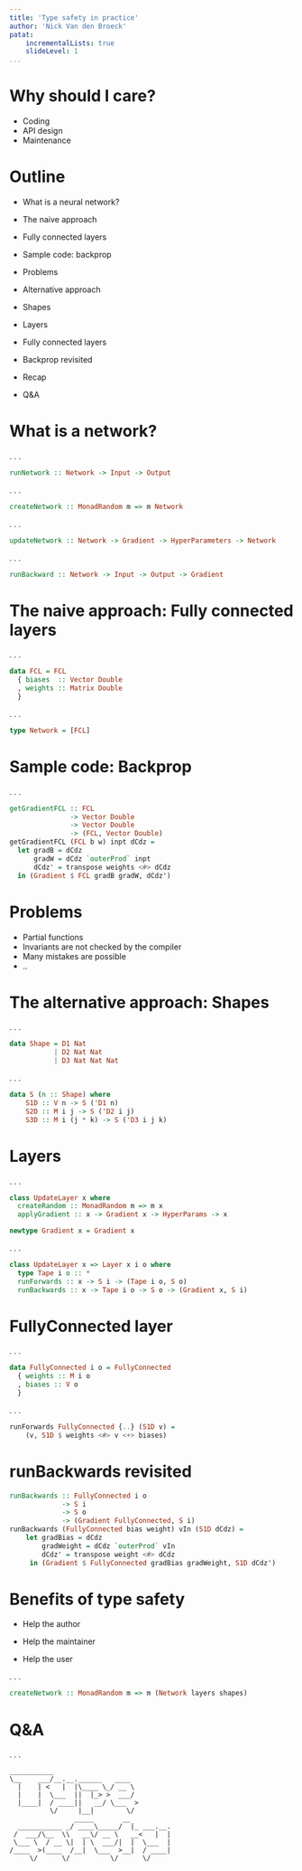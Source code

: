 ```yaml
---
title: 'Type safety in practice'
author: 'Nick Van den Broeck'
patat:
    incrementalLists: true
    slideLevel: 1
...
```


# Why should I care?

* Coding
* API design
* Maintenance

# Outline

* What is a neural network?

* The naive approach
* Fully connected layers
* Sample code: backprop
* Problems

* Alternative approach
* Shapes
* Layers
* Fully connected layers
* Backprop revisited
* Recap

* Q&A

# What is a network?

. . .

```haskell
runNetwork :: Network -> Input -> Output
```

. . .

```haskell
createNetwork :: MonadRandom m => m Network
```

. . .

```haskell
updateNetwork :: Network -> Gradient -> HyperParameters -> Network
```

. . .

```haskell
runBackward :: Network -> Input -> Output -> Gradient
```
# The naive approach: Fully connected layers

. . .

```haskell
data FCL = FCL
  { biases  :: Vector Double
  , weights :: Matrix Double
  }
```

. . .

```haskell
type Network = [FCL]
```

# Sample code: Backprop

. . .

```haskell
getGradientFCL :: FCL
               -> Vector Double
               -> Vector Double
               -> (FCL, Vector Double)
getGradientFCL (FCL b w) inpt dCdz =
  let gradB = dCdz
      gradW = dCdz `outerProd` inpt
      dCdz' = transpose weights <#> dCdz
  in (Gradient $ FCL gradB gradW, dCdz')
```

# Problems

* Partial functions
* Invariants are not checked by the compiler
* Many mistakes are possible
* ..

# The alternative approach: Shapes

. . .
```haskell
data Shape = D1 Nat
           | D2 Nat Nat
           | D3 Nat Nat Nat
```

. . .
```haskell
data S (n :: Shape) where
    S1D :: V n -> S ('D1 n)
    S2D :: M i j -> S ('D2 i j)
    S3D :: M i (j * k) -> S ('D3 i j k)
```

# Layers

. . .
```haskell
class UpdateLayer x where
  createRandom :: MonadRandom m => m x
  applyGradient :: x -> Gradient x -> HyperParams -> x

newtype Gradient x = Gradient x
```

. . .
```haskell
class UpdateLayer x => Layer x i o where
  type Tape i o :: *
  runForwards :: x -> S i -> (Tape i o, S o)
  runBackwards :: x -> Tape i o -> S o -> (Gradient x, S i)
```

# FullyConnected layer

. . .
```haskell
data FullyConnected i o = FullyConnected
  { weights :: M i o
  , biases :: V o
  }
```

. . .
```haskell
runForwards FullyConnected {..} (S1D v) =
    (v, S1D $ weights <#> v <+> biases)
```

# runBackwards revisited

```haskell
runBackwards :: FullyConnected i o
             -> S i
             -> S o
             -> (Gradient FullyConnected, S i)
runBackwards (FullyConnected bias weight) vIn (S1D dCdz) =
    let gradBias = dCdz
        gradWeight = dCdz `outerProd` vIn
        dCdz' = transpose weight <#> dCdz
     in (Gradient $ FullyConnected gradBias gradWeight, S1D dCdz')
```

# Benefits of type safety

* Help the author

* Help the maintainer

* Help the user

. . .
```haskell
createNetwork :: MonadRandom m => m (Network layers shapes)
```

# Q&A

. . .

```
___________                      
\__    ___/__.__.______   ____   
  |    | <   |  |\____ \_/ __ \  
  |    |  \___  ||  |_> >  ___/  
  |____|  / ____||   __/ \___  > 
          \/     |__|        \/  
                _____       __          
  ___________ _/ ____\_____/  |_ ___.__.
 /  ___/\__  \\   __\/ __ \   __<   |  |
 \___ \  / __ \|  | \  ___/|  |  \___  |
/____  >(____  /__|  \___  >__|  / ____|
     \/      \/          \/      \/     
```
